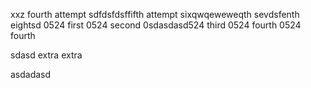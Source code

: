 xxz
fourth attempt
sdfdsfdsffifth attempt
sixqwqeweweqth
sevdsfenth
eightsd
0524 first
0524 second
0sdasdasd524 third
0524 fourth
0524 fourth

sdasd
extra extra


asdadasd






